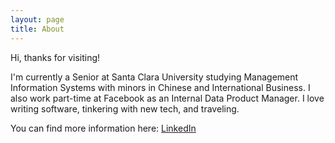 ```yaml
---
layout: page
title: About
---
```

Hi, thanks for visiting!

I'm currently a Senior at Santa Clara University studying Management Information Systems with minors in Chinese and International Business. I also work part-time at Facebook as an Internal Data Product Manager. I love writing software, tinkering with new tech, and traveling.

You can find more information here: [LinkedIn](https://linkedin.com/in/nickyoung3)
